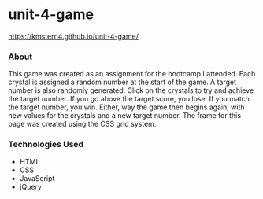 # unit-4-game

https://kmstern4.github.io/unit-4-game/

### About
This game was created as an assignment for the bootcamp I attended. Each crystal is assigned a random number at the start of the game. A target number is also randomly generated. Click on the crystals to try and achieve the target number. If you go above the target score, you lose. If you match the target number, you win. Either, way the game then begins again, with new values for the crystals and a new target number. The frame for this page was created using the CSS grid system.


### Technologies Used
* HTML
* CSS
* JavaScript
* jQuery
